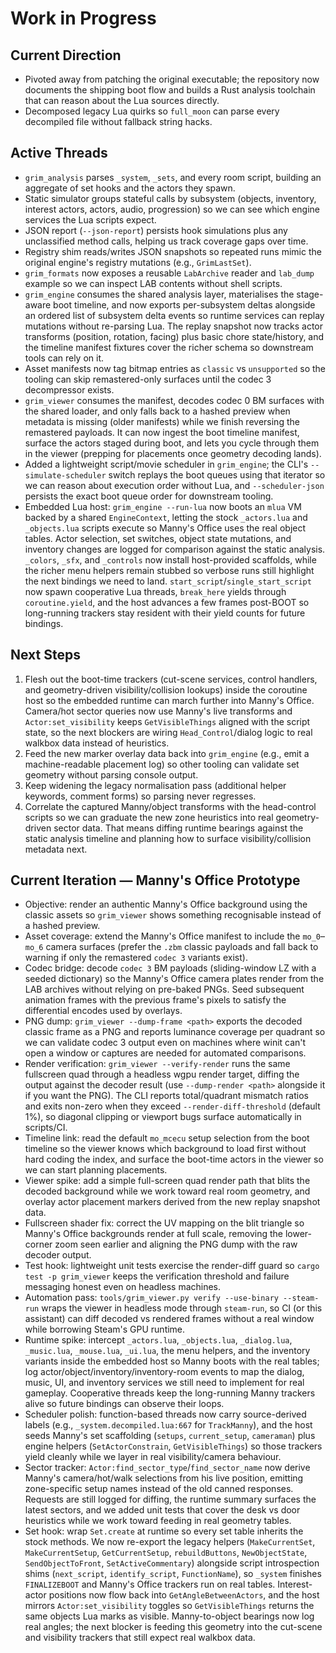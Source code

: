 # Work in Progress

## Current Direction
- Pivoted away from patching the original executable; the repository now
  documents the shipping boot flow and builds a Rust analysis toolchain that can
  reason about the Lua sources directly.
- Decomposed legacy Lua quirks so `full_moon` can parse every decompiled file
  without fallback string hacks.

## Active Threads
- `grim_analysis` parses `_system`, `_sets`, and every room script, building an
  aggregate of set hooks and the actors they spawn.
- Static simulator groups stateful calls by subsystem (objects, inventory,
  interest actors, actors, audio, progression) so we can see which engine
  services the Lua scripts expect.
- JSON report (`--json-report`) persists hook simulations plus any unclassified
  method calls, helping us track coverage gaps over time.
- Registry shim reads/writes JSON snapshots so repeated runs mimic the original
  engine's registry mutations (e.g., `GrimLastSet`).
- `grim_formats` now exposes a reusable `LabArchive` reader and `lab_dump`
  example so we can inspect LAB contents without shell scripts.
- `grim_engine` consumes the shared analysis layer, materialises the stage-aware
  boot timeline, and now exports per-subsystem deltas alongside an ordered list
  of subsystem delta events so runtime services can replay mutations without
  re-parsing Lua. The replay snapshot now tracks actor transforms (position,
  rotation, facing) plus basic chore state/history, and the timeline manifest
  fixtures cover the richer schema so downstream tools can rely on it.
- Asset manifests now tag bitmap entries as `classic` vs `unsupported` so the
  tooling can skip remastered-only surfaces until the codec 3 decompressor
  exists.
- `grim_viewer` consumes the manifest, decodes codec 0 BM surfaces with the
  shared loader, and only falls back to a hashed preview when metadata is
  missing (older manifests) while we finish reversing the remastered payloads.
  It can now ingest the boot timeline manifest, surface the actors staged during
  boot, and lets you cycle through them in the viewer (prepping for placements
  once geometry decoding lands).
- Added a lightweight script/movie scheduler in `grim_engine`; the CLI's
  `--simulate-scheduler` switch replays the boot queues using that iterator so
  we can reason about execution order without Lua, and `--scheduler-json`
  persists the exact boot queue order for downstream tooling.
- Embedded Lua host: `grim_engine --run-lua` now boots an `mlua` VM backed by a
  shared `EngineContext`, letting the stock `_actors.lua` and `_objects.lua`
  scripts execute so Manny's Office uses the real object tables. Actor selection,
  set switches, object state mutations, and inventory changes are logged for
  comparison against the static analysis. `_colors`, `_sfx`, and `_controls`
  now install host-provided scaffolds, while the richer menu helpers remain
  stubbed so verbose runs still highlight the next bindings we need to land.
  `start_script`/`single_start_script` now spawn cooperative Lua threads,
  `break_here` yields through `coroutine.yield`, and the host advances a few
  frames post-BOOT so long-running trackers stay resident with their yield
  counts for future bindings.

## Next Steps
1. Flesh out the boot-time trackers (cut-scene services, control handlers,
   and geometry-driven visibility/collision lookups) inside the coroutine host
   so the embedded runtime can march further into Manny's Office.
   Camera/hot sector queries now use Manny's live transforms and
   `Actor:set_visibility` keeps `GetVisibleThings` aligned with the script state,
   so the next blockers are wiring `Head_Control`/dialog logic to real walkbox
   data instead of heuristics.
2. Feed the new marker overlay data back into `grim_engine` (e.g., emit a
   machine-readable placement log) so other tooling can validate set geometry
   without parsing console output.
3. Keep widening the legacy normalisation pass (additional helper keywords,
   comment forms) so parsing never regresses.
4. Correlate the captured Manny/object transforms with the head-control scripts so we
   can graduate the new zone heuristics into real geometry-driven sector data. That means
   diffing runtime bearings against the static analysis timeline and planning how to surface
   visibility/collision metadata next.


## Current Iteration — Manny's Office Prototype
- Objective: render an authentic Manny's Office background using the classic
  assets so `grim_viewer` shows something recognisable instead of a hashed
  preview.
- Asset coverage: extend the Manny's Office manifest to include the
  `mo_0`–`mo_6` camera surfaces (prefer the `.zbm` classic payloads and fall
  back to warning if only the remastered `codec 3` variants exist).
- Codec bridge: decode `codec 3` BM payloads (sliding-window LZ with a seeded
  dictionary) so the Manny's Office camera plates render from the LAB archives
  without relying on pre-baked PNGs. Seed subsequent animation frames with the
  previous frame's pixels to satisfy the differential encodes used by overlays.
- PNG dump: `grim_viewer --dump-frame <path>` exports the decoded classic frame
  as a PNG and reports luminance coverage per quadrant so we can validate codec
  3 output even on machines where winit can't open a window or captures are
  needed for automated comparisons.
- Render verification: `grim_viewer --verify-render` runs the same fullscreen
  quad through a headless wgpu render target, diffing the output against the
  decoder result (use `--dump-render <path>` alongside it if you want the PNG).
  The CLI reports total/quadrant mismatch ratios and exits non-zero when they
  exceed `--render-diff-threshold` (default 1%), so diagonal clipping or
  viewport bugs surface automatically in scripts/CI.
- Timeline link: read the default `mo_mcecu` setup selection from the boot
  timeline so the viewer knows which background to load first without hard
  coding the index, and surface the boot-time actors in the viewer so we can
  start planning placements.
- Viewer spike: add a simple full-screen quad render path that blits the decoded
  background while we work toward real room geometry, and overlay actor
  placement markers derived from the new replay snapshot data.
- Fullscreen shader fix: correct the UV mapping on the blit triangle so Manny's
  Office backgrounds render at full scale, removing the lower-corner zoom seen
  earlier and aligning the PNG dump with the raw decoder output.
- Test hook: lightweight unit tests exercise the render-diff guard so
  `cargo test -p grim_viewer` keeps the verification threshold and failure
  messaging honest even on headless machines.
- Automation pass: `tools/grim_viewer.py verify --use-binary --steam-run`
  wraps the viewer in headless mode through `steam-run`, so CI (or this
  assistant) can diff decoded vs rendered frames without a real window while
  borrowing Steam's GPU runtime.
- Runtime spike: intercept `_actors.lua`, `_objects.lua`, `_dialog.lua`,
  `_music.lua`, `_mouse.lua`, `_ui.lua`, the menu helpers, and the inventory
  variants inside the embedded host so Manny boots with the real tables; log
  actor/object/inventory/inventory-room events to map the dialog, music, UI,
  and inventory services we still need to implement for real gameplay. Cooperative
  threads keep the long-running Manny trackers alive so future bindings can
  observe their loops.
- Scheduler polish: function-based threads now carry source-derived labels
  (e.g., `_system.decompiled.lua:667` for `TrackManny`), and the host seeds
  Manny's set scaffolding (`setups`, `current_setup`, `cameraman`) plus engine
  helpers (`SetActorConstrain`, `GetVisibleThings`) so those trackers yield
  cleanly while we layer in real visibility/camera behaviour.
- Sector tracker: `Actor:find_sector_type`/`find_sector_name` now
  derive Manny's camera/hot/walk selections from his live position, emitting
  zone-specific setup names instead of the old canned responses. Requests are
  still logged for diffing, the runtime summary surfaces the latest sectors,
  and we added unit tests that cover the desk vs door heuristics while we work
  toward feeding in real geometry tables.
- Set hook: wrap `Set.create` at runtime so every set table inherits the stock
  methods. We now re-export the legacy helpers (`MakeCurrentSet`,
  `MakeCurrentSetup`, `GetCurrentSetup`, `rebuildButtons`, `NewObjectState`,
  `SendObjectToFront`, `SetActiveCommentary`) alongside script introspection
  shims (`next_script`, `identify_script`, `FunctionName`), so `_system` finishes
  `FINALIZEBOOT` and Manny's Office trackers run on real tables. Interest-actor
  positions now flow back into `GetAngleBetweenActors`, and the host mirrors
  `Actor:set_visibility` toggles so `GetVisibleThings` returns the same objects
  Lua marks as visible. Manny-to-object bearings now log real angles; the next
  blocker is feeding this geometry into the cut-scene and visibility trackers
  that still expect real walkbox data.
